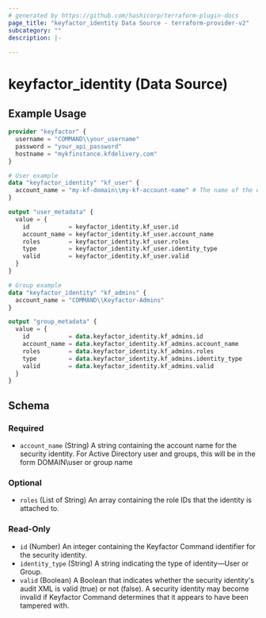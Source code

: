 ```yaml
---
# generated by https://github.com/hashicorp/terraform-plugin-docs
page_title: "keyfactor_identity Data Source - terraform-provider-v2"
subcategory: ""
description: |-
  
---
```


# keyfactor_identity (Data Source)



## Example Usage

```terraform
provider "keyfactor" {
  username = "COMMAND\\your_username"
  password = "your_api_password"
  hostname = "mykfinstance.kfdelivery.com"
}

# User example
data "keyfactor_identity" "kf_user" {
  account_name = "my-kf-domain\\my-kf-account-name" # The name of the existing identity you want to reference.
}

output "user_metadata" {
  value = {
    id           = keyfactor_identity.kf_user.id
    account_name = keyfactor_identity.kf_user.account_name
    roles        = keyfactor_identity.kf_user.roles
    type         = keyfactor_identity.kf_user.identity_type
    valid        = keyfactor_identity.kf_user.valid
  }
}

# Group example
data "keyfactor_identity" "kf_admins" {
  account_name = "COMMAND\\Keyfactor-Admins"
}

output "group_metadata" {
  value = {
    id           = data.keyfactor_identity.kf_admins.id
    account_name = data.keyfactor_identity.kf_admins.account_name
    roles        = data.keyfactor_identity.kf_admins.roles
    type         = data.keyfactor_identity.kf_admins.identity_type
    valid        = data.keyfactor_identity.kf_admins.valid
  }
}
```

<!-- schema generated by tfplugindocs -->
## Schema

### Required

- `account_name` (String) A string containing the account name for the security identity. For Active Directory user and groups, this will be in the form DOMAIN\\user or group name

### Optional

- `roles` (List of String) An array containing the role IDs that the identity is attached to.

### Read-Only

- `id` (Number) An integer containing the Keyfactor Command identifier for the security identity.
- `identity_type` (String) A string indicating the type of identity—User or Group.
- `valid` (Boolean) A Boolean that indicates whether the security identity's audit XML is valid (true) or not (false). A security identity may become invalid if Keyfactor Command determines that it appears to have been tampered with.


